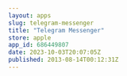 ```yaml
---
layout: apps
slug: telegram-messenger
title: "Telegram Messenger"
store: apple
app_id: 686449807
date: 2023-10-03T20:07:05Z
published: 2013-08-14T00:12:31Z
---
```

